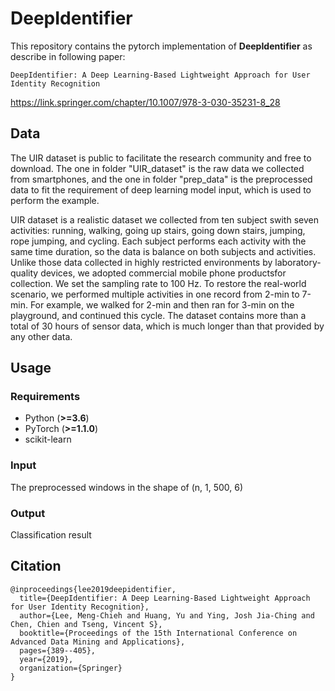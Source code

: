 # DeepIdentifier

This repository contains the pytorch implementation of **DeepIdentifier** as describe in following paper:
```
DeepIdentifier: A Deep Learning-Based Lightweight Approach for User Identity Recognition
```
https://link.springer.com/chapter/10.1007/978-3-030-35231-8_28

## Data
The UIR dataset is public to facilitate the research community and free to download. The one in folder "UIR_dataset" is the raw data we collected from smartphones, and the one in folder "prep_data" is the preprocessed data to fit the requirement of deep learning model input, which is used to perform the example.

UIR dataset is a realistic dataset we collected from ten subject swith seven activities: running, walking, going up stairs, going down stairs, jumping, rope jumping, and cycling. Each subject performs each activity with the same time duration, so the data is balance on both subjects and activities. Unlike those data collected in highly restricted environments by laboratory-quality devices, we adopted commercial mobile phone productsfor collection. We set the sampling rate to 100 Hz. To restore the real-world scenario, we performed multiple activities in one record from 2-min to 7-min. For example, we walked for 2-min and then ran for 3-min on the playground, and continued this cycle. The dataset contains more than a total of 30 hours of sensor data, which is much longer than that provided by any other data.

## Usage

### Requirements
- Python (**>=3.6**)
- PyTorch (**>=1.1.0**)
- scikit-learn

### Input
The preprocessed windows in the shape of (n, 1, 500, 6)

### Output
Classification result

## Citation
```
@inproceedings{lee2019deepidentifier,
  title={DeepIdentifier: A Deep Learning-Based Lightweight Approach for User Identity Recognition},
  author={Lee, Meng-Chieh and Huang, Yu and Ying, Josh Jia-Ching and Chen, Chien and Tseng, Vincent S},
  booktitle={Proceedings of the 15th International Conference on Advanced Data Mining and Applications},
  pages={389--405},
  year={2019},
  organization={Springer}
}
```
